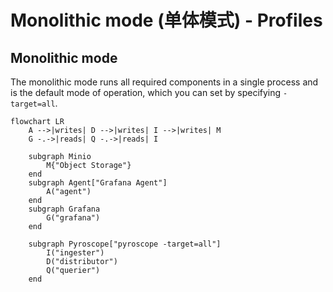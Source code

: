 # Monolithic mode (单体模式) - Profiles

## Monolithic mode

The monolithic mode runs all required components in a single process and is the default mode of operation, which you can set by specifying `-target=all`.

```mermaid
flowchart LR
    A -->|writes| D -->|writes| I -->|writes| M
    G -.->|reads| Q -.->|reads| I

    subgraph Minio
        M{"Object Storage"}
    end
    subgraph Agent["Grafana Agent"]
        A("agent")
    end
    subgraph Grafana
        G("grafana")
    end

    subgraph Pyroscope["pyroscope -target=all"]
        I("ingester")
        D("distributor")
        Q("querier")
    end
```
